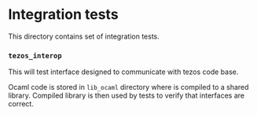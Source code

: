 Integration tests
=================

This directory contains set of integration tests.

### `tezos_interop`
This will test interface designed to communicate with tezos code base.

Ocaml code is stored in `lib_ocaml` directory where is compiled to a shared library.
Compiled library is then used by tests to verify that interfaces are correct. 